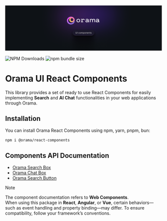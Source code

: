 <p align="center">
  <img src="https://github.com/askorama/orama-ui-components/raw/main/misc/readme/orama-ui-components-readme-cover.png" />
</p>

![NPM Downloads](https://img.shields.io/npm/dm/%40orama%2Freact-components)
![npm bundle size](https://img.shields.io/bundlephobia/minzip/%40orama%2Freact-components?label=Bundle%20Size&link=https%3A%2F%2Fbundlephobia.com%2Fpackage%2F%40orama%2Freact-components%40latest)

# Orama UI React Components

This library provides a set of ready to use React Components for easily implementing **Search** and **AI Chat** functionalities in your web applications through Orama.

## Installation

You can install Orama React Components using npm, yarn, pnpm, bun:

```
npm i @orama/react-components
```

## Components API Documentation

- [Orama Search Box](../ui-stencil/src/components/orama-search-box/readme.md)
- [Orama Chat Box](../ui-stencil/src/components/src/components/orama-chat-box/readme.md)
- [Orama Search Button](../ui-stencil/src/components/src/components/orama-search-button/readme.md)

> [!NOTE]
> The component documentation refers to **Web Components**.  
> When using this package in **React**, **Angular**, or **Vue**, certain behaviors—such as event handling and property binding—may differ. To ensure compatibility, follow your framework’s conventions.
